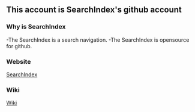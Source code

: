 ## This account is SearchIndex's github account

### Why is SearchIndex
-The SearchIndex is a search navigation.
-The SearchIndex is opensource for github.
### Website
[SearchIndex](https://srcin.github.io)
### Wiki
[Wiki](1212)
<!---
srcin/srcin is a ✨ special ✨ repository because its `README.md` (this file) appears on your GitHub profile.
You can click the Preview link to take a look at your changes.
--->
